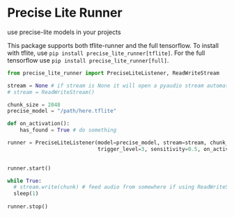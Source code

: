 # Precise Lite Runner

use precise-lite models in your projects

This package supports both tflite-runner and the full tensorflow.
To install with tflite, use `pip install precise_lite_runner[tflite]`.
For the full tensorflow use `pip install precise_lite_runner[full]`.

```python
from precise_lite_runner import PreciseLiteListener, ReadWriteStream

stream = None # if stream is None it will open a pyaudio stream automatically
# stream = ReadWriteStream()  

chunk_size = 2048
precise_model = "/path/here.tflite"

def on_activation():
    has_found = True # do something

runner = PreciseLiteListener(model=precise_model, stream=stream, chunk_size=chunk_size,
                             trigger_level=3, sensitivity=0.5, on_activation=on_activation)

            
runner.start()

while True:
  # stream.write(chunk) # feed audio from somewhere if using ReadWriteStream
  sleep(1)
  
runner.stop()
```
